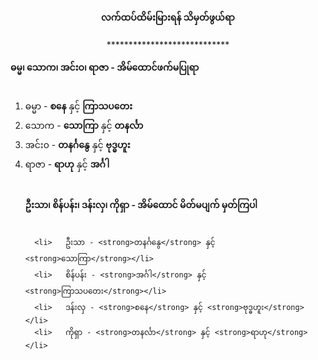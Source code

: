 <h4 style="text-align:center">လက်ထပ်ထိမ်းမြားရန် သိမှတ်ဖွယ်ရာ</h4>
<p style="text-align:center">****************************</p>

<strong>ဓမ္မ၊ သောက၊ အင်းဝ၊ ရာဇာ - အိမ်ထောင်ဖက်မပြုရာ</strong>
<br><br>
<ol>
      <li>   ဓမ္မာ - <strong>စနေ</strong> နှင့် <strong>ကြာသပတေး</strong></li>
      <li>   သောက - <strong>သောကြာ</strong> နှင့် <strong>တနင်္လာ</strong></li>
      <li>   အင်း၀ - <strong>တနင်္ဂနွေ</strong> နှင့် <strong>ဗုဒ္ဓဟူး</strong></li>
      <li>   ရာဇာ - <strong>ရာဟု</strong> နှင့် <strong>အင်္ဂါ</strong></li>
  </li>
<br><br>
<strong>ဦးသာ၊ စိန်ပန်း၊ ဒန်းလှ၊ ကိုရှာ - အိမ်ထောင် မိတ်မပျက် မှတ်ကြပါ</strong><br><br>

      <li>   ဦးသာ - <strong>တနင်္ဂနွေ</strong> နှင့် <strong>သောကြာ</strong></li>
      <li>   စိန်ပန်း - <strong>အင်္ဂါ</strong> နှင့် <strong>ကြာသပတေး</strong></li>
      <li>   ဒန်းလှ - <strong>စနေ</strong> နှင့် <strong>ဗုဒ္ဓဟူး</strong></li>
      <li>   ကိုရှာ - <strong>တနင်္လာ</strong> နှင့် <strong>ရာဟု</strong></li>
  </li>
</ol>